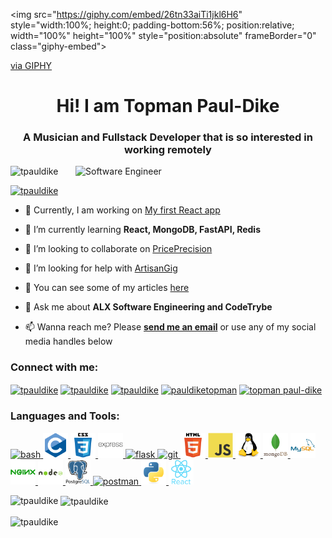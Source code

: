 <img src="https://giphy.com/embed/26tn33aiTi1jkl6H6" style="width:100%; height:0; padding-bottom:56%; position:relative; width="100%" height="100%" style="position:absolute" frameBorder="0" class="giphy-embed"><p><a href="https://giphy.com/gifs/screen-monitor-closeup-26tn33aiTi1jkl6H6">via GIPHY</a></p>
<h1 align="center">Hi! I am Topman Paul-Dike</h1>
<h3 align="center">A Musician and Fullstack Developer that is so interested in working remotely</h3>
<img align="right" alt="Software Engineer" width="400" src="https://imgs.search.brave.com/uGBeRwzhbiOphYDvGkQnCQYYApKyDw1OrDHAZ44cF9Y/rs:fit:860:0:0/g:ce/aHR0cHM6Ly9naWZk/Yi5jb20vaW1hZ2Vz/L2hpZ2gvYW5pbWF0/ZWQtbWFuLWNvbXB1/dGVyLWNvZGluZy1u/YWU2bWVjMzc4bHNn/MWkzLmdpZg.gif">

<p align="left"> <img src="https://komarev.com/ghpvc/?username=tpauldike&label=Profile%20views&color=0e75b6&style=flat" alt="tpauldike" /> </p>

<p align="left"> <a href="https://twitter.com/tpauldike" target="blank"><img src="https://img.shields.io/twitter/follow/tpauldike?logo=twitter&style=for-the-badge" alt="tpauldike" /></a> </p>

- 🔭 Currently, I am working on [My first React app](https://github.com/tpauldike/first_react_app)

- 🌱 I’m currently learning **React, MongoDB, FastAPI, Redis**

- 👯 I’m looking to collaborate on [PricePrecision](https://github.com/tpauldike/js-ES6-react/tree/main/projects/2-price_precision)

- 🤝 I’m looking for help with [ArtisanGig](https://github.com/tpauldike/artisan_gig)

- 📝 You can see some of my articles [here](https://github.com/tpauldike/my_tech_articles)

- 💬 Ask me about **ALX Software Engineering and CodeTrybe**

- 📫 Wanna reach me? Please [**send me an email**](mailto:topman4loveworld@gmail.com) or use any of my social media handles below

<h3 align="left">Connect with me:</h3>
<p align="left">
<a href="https://twitter.com/tpauldike" target="blank"><img align="center" src="https://raw.githubusercontent.com/rahuldkjain/github-profile-readme-generator/master/src/images/icons/Social/twitter.svg" alt="tpauldike" height="30" width="40" /></a>
<a href="https://linkedin.com/in/tpauldike" target="blank"><img align="center" src="https://raw.githubusercontent.com/rahuldkjain/github-profile-readme-generator/master/src/images/icons/Social/linked-in-alt.svg" alt="tpauldike" height="30" width="40" /></a>
<a href="https://fb.com/tpauldike" target="blank"><img align="center" src="https://raw.githubusercontent.com/rahuldkjain/github-profile-readme-generator/master/src/images/icons/Social/facebook.svg" alt="tpauldike" height="30" width="40" /></a>
<a href="https://instagram.com/pauldiketopman" target="blank"><img align="center" src="https://raw.githubusercontent.com/rahuldkjain/github-profile-readme-generator/master/src/images/icons/Social/instagram.svg" alt="pauldiketopman" height="30" width="40" /></a>
<a href="https://www.youtube.com/c/topman paul-dike" target="blank"><img align="center" src="https://raw.githubusercontent.com/rahuldkjain/github-profile-readme-generator/master/src/images/icons/Social/youtube.svg" alt="topman paul-dike" height="30" width="40" /></a>
</p>

<h3 align="left">Languages and Tools:</h3>
<p align="left"> <a href="https://www.gnu.org/software/bash/" target="_blank" rel="noreferrer"> <img src="https://www.vectorlogo.zone/logos/gnu_bash/gnu_bash-icon.svg" alt="bash" width="40" height="40"/> </a> <a href="https://www.cprogramming.com/" target="_blank" rel="noreferrer"> <img src="https://raw.githubusercontent.com/devicons/devicon/master/icons/c/c-original.svg" alt="c" width="40" height="40"/> </a> <a href="https://www.w3schools.com/css/" target="_blank" rel="noreferrer"> <img src="https://raw.githubusercontent.com/devicons/devicon/master/icons/css3/css3-original-wordmark.svg" alt="css3" width="40" height="40"/> </a> <a href="https://expressjs.com" target="_blank" rel="noreferrer"> <img src="https://raw.githubusercontent.com/devicons/devicon/master/icons/express/express-original-wordmark.svg" alt="express" width="40" height="40"/> </a> <a href="https://flask.palletsprojects.com/" target="_blank" rel="noreferrer"> <img src="https://www.vectorlogo.zone/logos/pocoo_flask/pocoo_flask-icon.svg" alt="flask" width="40" height="40"/> </a> <a href="https://git-scm.com/" target="_blank" rel="noreferrer"> <img src="https://www.vectorlogo.zone/logos/git-scm/git-scm-icon.svg" alt="git" width="40" height="40"/> </a> <a href="https://www.w3.org/html/" target="_blank" rel="noreferrer"> <img src="https://raw.githubusercontent.com/devicons/devicon/master/icons/html5/html5-original-wordmark.svg" alt="html5" width="40" height="40"/> </a> <a href="https://developer.mozilla.org/en-US/docs/Web/JavaScript" target="_blank" rel="noreferrer"> <img src="https://raw.githubusercontent.com/devicons/devicon/master/icons/javascript/javascript-original.svg" alt="javascript" width="40" height="40"/> </a> <a href="https://www.linux.org/" target="_blank" rel="noreferrer"> <img src="https://raw.githubusercontent.com/devicons/devicon/master/icons/linux/linux-original.svg" alt="linux" width="40" height="40"/> </a> <a href="https://www.mongodb.com/" target="_blank" rel="noreferrer"> <img src="https://raw.githubusercontent.com/devicons/devicon/master/icons/mongodb/mongodb-original-wordmark.svg" alt="mongodb" width="40" height="40"/> </a> <a href="https://www.mysql.com/" target="_blank" rel="noreferrer"> <img src="https://raw.githubusercontent.com/devicons/devicon/master/icons/mysql/mysql-original-wordmark.svg" alt="mysql" width="40" height="40"/> </a> <a href="https://www.nginx.com" target="_blank" rel="noreferrer"> <img src="https://raw.githubusercontent.com/devicons/devicon/master/icons/nginx/nginx-original.svg" alt="nginx" width="40" height="40"/> </a> <a href="https://nodejs.org" target="_blank" rel="noreferrer"> <img src="https://raw.githubusercontent.com/devicons/devicon/master/icons/nodejs/nodejs-original-wordmark.svg" alt="nodejs" width="40" height="40"/> </a> <a href="https://www.postgresql.org" target="_blank" rel="noreferrer"> <img src="https://raw.githubusercontent.com/devicons/devicon/master/icons/postgresql/postgresql-original-wordmark.svg" alt="postgresql" width="40" height="40"/> </a> <a href="https://postman.com" target="_blank" rel="noreferrer"> <img src="https://www.vectorlogo.zone/logos/getpostman/getpostman-icon.svg" alt="postman" width="40" height="40"/> </a> <a href="https://www.python.org" target="_blank" rel="noreferrer"> <img src="https://raw.githubusercontent.com/devicons/devicon/master/icons/python/python-original.svg" alt="python" width="40" height="40"/> </a> <a href="https://reactjs.org/" target="_blank" rel="noreferrer"> <img src="https://raw.githubusercontent.com/devicons/devicon/master/icons/react/react-original-wordmark.svg" alt="react" width="40" height="40"/> </a> </p>

<p><img align="left" src="https://github-readme-stats.vercel.app/api/top-langs?username=tpauldike&show_icons=true&locale=en&layout=compact" alt="tpauldike" /></p>

<p>&nbsp;<img align="center" src="https://github-readme-stats.vercel.app/api?username=tpauldike&show_icons=true&locale=en" alt="tpauldike" /></p>

<p><img align="center" src="https://github-readme-streak-stats.herokuapp.com/?user=tpauldike&" alt="tpauldike" /></p>
